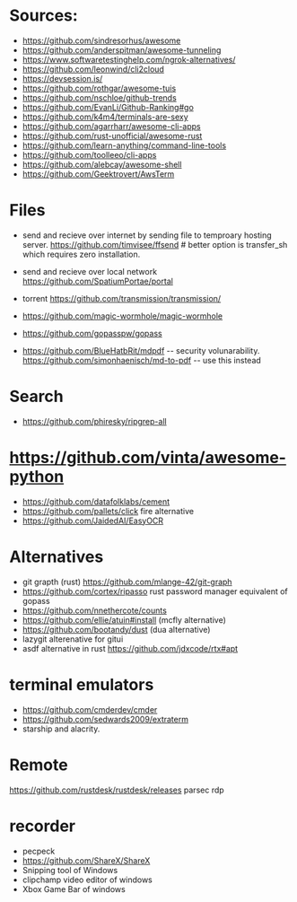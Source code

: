 
# Sources:
* https://github.com/sindresorhus/awesome
* https://github.com/anderspitman/awesome-tunneling
* https://www.softwaretestinghelp.com/ngrok-alternatives/
* https://github.com/leonwind/cli2cloud
* https://devsession.is/
* https://github.com/rothgar/awesome-tuis
* https://github.com/nschloe/github-trends
* https://github.com/EvanLi/Github-Ranking#go
* https://github.com/k4m4/terminals-are-sexy
* https://github.com/agarrharr/awesome-cli-apps
* https://github.com/rust-unofficial/awesome-rust
* https://github.com/learn-anything/command-line-tools
* https://github.com/toolleeo/cli-apps
* https://github.com/alebcay/awesome-shell
* https://github.com/Geektrovert/AwsTerm


# Files
* send and recieve over internet by sending file to temproary hosting server. https://github.com/timvisee/ffsend  # better option is transfer_sh which requires zero installation.
* send and recieve over local network https://github.com/SpatiumPortae/portal
* torrent https://github.com/transmission/transmission/
* https://github.com/magic-wormhole/magic-wormhole
* https://github.com/gopasspw/gopass

* https://github.com/BlueHatbRit/mdpdf -- security volunarability. https://github.com/simonhaenisch/md-to-pdf  -- use this instead

# Search
* https://github.com/phiresky/ripgrep-all


# https://github.com/vinta/awesome-python
* https://github.com/datafolklabs/cement
* https://github.com/pallets/click fire alternative
* https://github.com/JaidedAI/EasyOCR


# Alternatives
* git grapth (rust) https://github.com/mlange-42/git-graph
* https://github.com/cortex/ripasso rust password manager equivalent of gopass
* https://github.com/nnethercote/counts
* https://github.com/ellie/atuin#install (mcfly alternative)
* https://github.com/bootandy/dust (dua alternative)
* lazygit  alterenative for gitui
* asdf alternative in rust https://github.com/jdxcode/rtx#apt

# terminal emulators
* https://github.com/cmderdev/cmder
* https://github.com/sedwards2009/extraterm
* starship and alacrity.


# Remote
https://github.com/rustdesk/rustdesk/releases
parsec rdp

# recorder
* pecpeck
* https://github.com/ShareX/ShareX
* Snipping tool of Windows
* clipchamp video editor of windows
* Xbox Game Bar of windows
